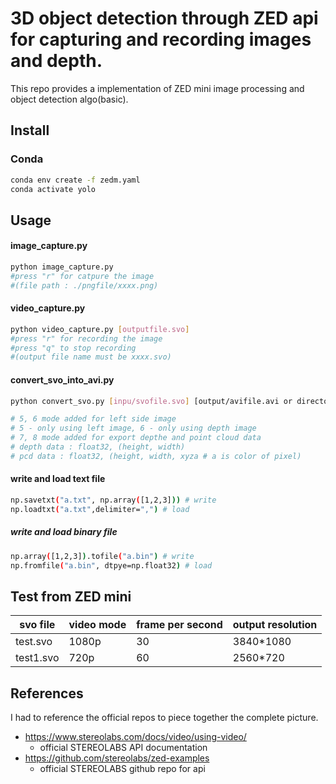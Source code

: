 # 3D object detection through ZED api for capturing and recording images and depth.

This repo provides a implementation of ZED mini image processing and object detection algo(basic).

## Install

### Conda
```bash
conda env create -f zedm.yaml
conda activate yolo
```

## Usage

#### image_capture.py
```bash
python image_capture.py
#press "r" for catpure the image
#(file path : ./pngfile/xxxx.png)
```

#### video_capture.py
```bash
python video_capture.py [outputfile.svo]
#press "r" for recording the image
#press "q" to stop recording
#(output file name must be xxxx.svo)
```

#### convert_svo_into_avi.py
```bash
python convert_svo.py [inpu/svofile.svo] [output/avifile.avi or directory] [mode]

# 5, 6 mode added for left side image
# 5 - only using left image, 6 - only using depth image
# 7, 8 mode added for export depthe and point cloud data
# depth data : float32, (height, width)
# pcd data : float32, (height, width, xyza # a is color of pixel)
```

#### write and load text file
```bash
np.savetxt("a.txt", np.array([1,2,3])) # write
np.loadtxt("a.txt",delimiter=",") # load
```

##### write and load binary file 
```bash
np.array([1,2,3]).tofile("a.bin") # write
np.fromfile("a.bin", dtpye=np.float32) # load
```

## Test from ZED mini


| svo file   | video mode | frame per second | output resolution |
|-------------|---------|---------|---------|
| test.svo    | 1080p  | 30   | 3840*1080  |
| test1.svo | 720p   | 60    | 2560*720   |


## References

I had to reference the official repos to piece together the complete picture.

- https://www.stereolabs.com/docs/video/using-video/
    - official STEREOLABS API documentation
- https://github.com/stereolabs/zed-examples
    - official STEREOLABS github repo for api








